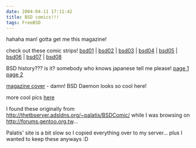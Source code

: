 ```yaml
---
date: 2004-04-11 17:11:42
title: BSD comics!!!
tags: FreeBSD
---
```


hahaha man! gotta get me this magazine!

check out these comic strips!
[bsd01](/files/bsd/bsd01.jpg) | [bsd02](/files/bsd/bsd02.jpg) | [bsd03](/files/bsd/bsd03.jpg) | [bsd04](/files/bsd/bsd04.jpg) | [bsd05](/files/bsd/bsd05.jpg) | [bsd06](/files/bsd/bsd06.jpg) | [bsd07](/files/bsd/bsd07.jpg) | [bsd08](/files/bsd/bsd08.jpg)

BSD history??? is it? somebody who knows japanese tell me please!
[page 1](/files/bsd/bsdhist01.jpg)
[page 2](/files/bsd/bsdhist02.jpg)

[magazine cover](/files/bsd/parody.png) - damn! BSD Daemon looks so cool here!

more cool pics [here](/files/bsd/spstick.jpg)

I found these originally from http://thetbserver.adsldns.org/~palatis/BSDComic/ while I was browsing on http://forums.gentoo.org.tw...

Palatis' site is a bit slow so I copied everything over to my server... plus I wanted to keep these anyways :D
